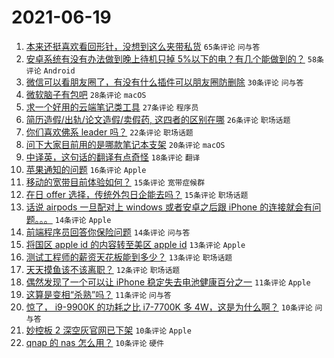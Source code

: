 # 2021-06-19

1. [本来还挺喜欢看回形针，没想到这么夹带私货](https://www.v2ex.com/t/784503) `65条评论` `问与答`
1. [安卓系统有没有办法做到晚上待机只掉 5%以下的电？有几个能做到的？](https://www.v2ex.com/t/784505) `58条评论` `Android`
1. [微信可以看朋友圈了，有没有什么插件可以朋友圈防删除](https://www.v2ex.com/t/784408) `30条评论` `问与答`
1. [微软脑子有包吧](https://www.v2ex.com/t/784425) `28条评论` `macOS`
1. [求一个好用的云端笔记类工具](https://www.v2ex.com/t/784502) `27条评论` `程序员`
1. [简历造假/出轨/论文造假/卖假药, 这四者的区别在哪](https://www.v2ex.com/t/784443) `26条评论` `职场话题`
1. [你们喜欢佛系 leader 吗？](https://www.v2ex.com/t/784455) `22条评论` `职场话题`
1. [问下大家目前用的是哪款笔记本支架](https://www.v2ex.com/t/784406) `20条评论` `macOS`
1. [中译英，这句话的翻译有点奇怪](https://www.v2ex.com/t/784413) `18条评论` `翻译`
1. [苹果通知的问题](https://www.v2ex.com/t/784441) `16条评论` `Apple`
1. [移动的宽带目前体验如何？](https://www.v2ex.com/t/784509) `15条评论` `宽带症候群`
1. [在日 offer 选择，传统外包日企能去吗？](https://www.v2ex.com/t/784419) `15条评论` `职场话题`
1. [话说 airpods 一旦配对上 windows 或者安卓之后跟 iPhone 的连接就会有问题。。。](https://www.v2ex.com/t/784478) `14条评论` `Apple`
1. [前端程序员回答你保险问题](https://www.v2ex.com/t/784399) `14条评论` `问与答`
1. [将国区 apple id 的内容转至美区 apple id](https://www.v2ex.com/t/784485) `13条评论` `Apple`
1. [测试工程师的薪资天花板能到多少？](https://www.v2ex.com/t/784430) `13条评论` `职场话题`
1. [天天摸鱼该不该离职？](https://www.v2ex.com/t/784479) `12条评论` `职场话题`
1. [偶然发现了一个可以让 iPhone 稳定失去电池健康百分之一](https://www.v2ex.com/t/784484) `11条评论` `Apple`
1. [这算是变相“杀熟”吗？](https://www.v2ex.com/t/784420) `11条评论` `问与答`
1. [惊了， i9-9900K 的功耗之比 i7-7700K 多 4W，这是为什么啊？](https://www.v2ex.com/t/784506) `10条评论` `问与答`
1. [妙控板 2 深空灰官网已下架](https://www.v2ex.com/t/784465) `10条评论` `Apple`
1. [qnap 的 nas 怎么用？](https://www.v2ex.com/t/784456) `10条评论` `硬件`
